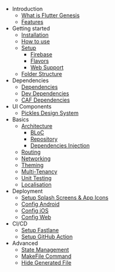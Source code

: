 - Introduction
  - [What is Flutter Genesis](./docs/starting/introduction.md)
  - [Features]()
- Getting started
  - [Installation](/)
  - [How to use](./docs/starting/installation.md)
  - [Setup]()
    - [Firebase]()
    - [Flavors]()
    - [Web Support]()
  - [Folder Structure]()
- Dependencies
    - [Dependencies]()
    - [Dev Dependencies]()
    - [CAF Dependencies]()
- UI Components
  - [Pickles Design System]()
- Basics
  - [Architecture]()
    - [BLoC]()
    - [Repository]()
    - [Dependencies Injection]()
  - [Routing]()
  - [Networking]()
  - [Theming]()
  - [Multi-Tenancy]()
  - [Unit Testing]()
  - [Localisation]()
- Deployment
  - [Setup Splash Screens & App Icons]()
  - [Config Android]()
  - [Config iOS]()
  - [Config Web]()
- CI/CD
  - [Setup Fastlane]()
  - [Setup GitHub Action]()
- Advanced
  - [State Management]()
  - [MakeFile Command](./docs/misc/makefile_cmd.md)
  - [Hide Generated File](./docs/misc/hide_generated_file.md)